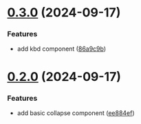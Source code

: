 # [0.3.0](https://github.com/jwstover/kindling_ui/compare/v0.2.0...v0.3.0) (2024-09-17)


### Features

* add kbd component ([86a9c9b](https://github.com/jwstover/kindling_ui/commit/86a9c9b7e0b81fdc9268ecd8a9d4a0352c2c07b4))



# [0.2.0](https://github.com/jwstover/kindling_ui/compare/ee884efdcdeb0bbd1eb131f3d94dcd8980d1b7f0...v0.2.0) (2024-09-17)


### Features

* add basic collapse component ([ee884ef](https://github.com/jwstover/kindling_ui/commit/ee884efdcdeb0bbd1eb131f3d94dcd8980d1b7f0))



